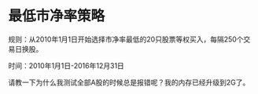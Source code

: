 # 最低市净率策略

规则：从2010年1月1日开始选择市净率最低的20只股票等权买入，每隔250个交易日换股。

时间：2010年1月1日-2016年12月31日 

请教一下为什么我测试全部A股的时候总是报错呢？我的内存已经升级到2G了。
